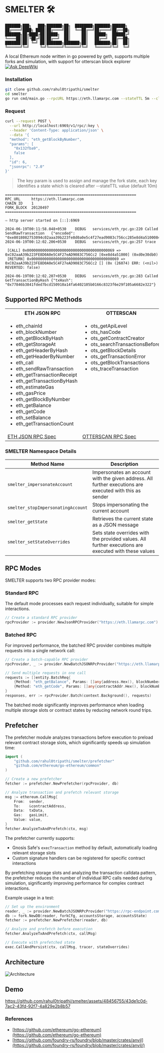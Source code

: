 # SMELTER 🛠

```
███████╗███╗   ███╗███████╗██╗  ████████╗███████╗██████╗
██╔════╝████╗ ████║██╔════╝██║  ╚══██╔══╝██╔════╝██╔══██╗
███████╗██╔████╔██║█████╗  ██║     ██║   █████╗  ██████╔╝
╚════██║██║╚██╔╝██║██╔══╝  ██║     ██║   ██╔══╝  ██╔══██╗
███████║██║ ╚═╝ ██║███████╗███████╗██║   ███████╗██║  ██║
╚══════╝╚═╝     ╚═╝╚══════╝╚══════╝╚═╝   ╚══════╝╚═╝  ╚═╝
```

A local Ethereum node written in go powered by geth, supports multiple forks and simulation, with support for otterscan block explorer
[![Ask DeepWiki](https://deepwiki.com/badge.svg)](https://deepwiki.com/raul0ligma/smelter)
### Installation

```bash
git clone github.com/rahul0tripathi/smelter
cd smelter
go run cmd/main.go --rpcURL https://eth.llamarpc.com --stateTTL 5m --cleanupInterval 3m
```

### Request

```bash
curl --request POST \
  --url http://localhost:6969/v1/rpc/:key \
  --header 'Content-Type: application/json' \
  --data '{
  "method": "eth_getBlockByNumber",
  "params": [
    "0x132fba9",
    false
  ],
  "id": 6,
  "jsonrpc": "2.0"
}'
```

> The key param is used to assign and manage the fork state, each key identifies a state which is cleared after --stateTTL value (default 10m)

```
============================================================
RPC_URL		https://eth.llamarpc.com
CHAIN_ID	1
FORK_BLOCK	20120497
============================================================

⇨ http server started on [::]:6969

2024-06-19T00:11:58.048+0530	DEBUG	services/eth_rpc.go:220	Called SendRawTransaction	{"encoded": "0xe8018082753094c02aaa39b223fe8d0a0e5c4f27ead9083c756cc285e8d4a5100084d0e30db0808080"}
2024-06-19T00:12:02.206+0530	DEBUG	services/eth_rpc.go:257	trace

 [CALL] 0x0000000000000000000000000000000000000069 => 0xC02aaA39b223FE8D0A0e5C4F27eAD9083C756Cc2 [0xe8d4a51000] (0xd0e30db0)
 [RETURN] 0x0000000000000000000000000000000000000069 => 0xC02aaA39b223FE8D0A0e5C4F27eAD9083C756Cc2 [] (0x (26074) ERR: (<nil>) REVERTED: false)

2024-06-19T00:12:02.207+0530	DEBUG	services/eth_rpc.go:283	Called GetTransactionByHash	{"txHash": "0x77846b3841fded7bcd150910a14fa6402105b0166c8323f6e29f105a6682e322"}
```

## Supported RPC Methods

<table>
<tr>
<th>ETH JSON RPC</th>
<th>OTTERSCAN</th>
<th>SMELTER</th>
</tr>
<tr valign="top">
<td>

- eth_chainId
- eth_blockNumber
- eth_getBlockByHash
- eth_getStorageAt
- eth_getHeaderByHash
- eth_getHeaderByNumber
- eth_call
- eth_sendRawTransaction
- eth_getTransactionReceipt
- eth_getTransactionByHash
- eth_estimateGas
- eth_gasPrice
- eth_getBlockByNumber
- eth_getBalance
- eth_getCode
- eth_setBalance
- eth_getTransactionCount

</td>
<td>

- ots_getApiLevel
- ots_hasCode
- ots_getContractCreator
- ots_searchTransactionsBefore
- ots_getBlockDetails
- ots_getTransactionError
- ots_getBlockTransactions
- ots_traceTransaction

</td>
<td>

- smelter_impersonateAccount
- smelter_stopImpersonatingAccount
- smelter_getState
- smelter_setStateOverrides

</td>
</tr>
<tr>
<td><a href="https://ethereum.github.io/execution-apis/api-documentation/">ETH JSON RPC Spec</a></td>
<td><a href="https://github.com/otterscan/otterscan/blob/develop/docs/custom-jsonrpc.md">OTTERSCAN RPC Spec</a></td>
<td>See descriptions below</td>
</tr>
</table>

### SMELTER Namespace Details

| Method Name                        | Description                                                                                             |
| ---------------------------------- | ------------------------------------------------------------------------------------------------------- |
| `smelter_impersonateAccount`       | Impersonates an account with the given address. All further executions are executed with this as sender |
| `smelter_stopImpersonatingAccount` | Stops impersonating the current account                                                                 |
| `smelter_getState`                 | Retrieves the current state as a JSON message                                                           |
| `smelter_setStateOverrides`        | Sets state overrides with the provided values. All further executions are executed with these values    |

## RPC Modes

SMELTER supports two RPC provider modes:

### Standard RPC

The default mode processes each request individually, suitable for simple interactions.

```go
// Create a standard RPC provider
rpcProvider := provider.NewJsonRPCProvider("https://eth.llamarpc.com")
```

### Batched RPC

For improved performance, the batched RPC provider combines multiple requests into a single network call:

```go
// Create a batch-capable RPC provider
rpcProvider, _ := provider.NewBatchJSONRPcProvider("https://eth.llamarpc.com")

// Send multiple requests in one call
requests := []entity.BatchReq{
    {Method: "eth_getBalance", Params: []any{address.Hex(), blockNumber}},
    {Method: "eth_getCode", Params: []any{contractAddr.Hex(), blockNumber}},
}
responses, err := rpcProvider.Batch(context.Background(), requests)
```

The batched mode significantly improves performance when loading multiple storage slots or contract states by reducing network round trips.

## Prefetcher

The prefetcher module analyzes transactions before execution to preload relevant contract storage slots, which significantly speeds up simulation time:

```go
import (
    "github.com/rahul0tripathi/smelter/prefetcher"
    "github.com/ethereum/go-ethereum/common"
)

// Create a new prefetcher
fetcher := prefetcher.NewPrefetcher(rpcProvider, db)

// Analyze transaction and prefetch relevant storage
msg := ethereum.CallMsg{
    From:  sender,
    To:    &contractAddress,
    Data:  txData,
    Gas:   gasLimit,
    Value: value,
}
fetcher.AnalyzeTxAndPrefetch(ctx, msg)
```

The prefetcher currently supports:

- Gnosis Safe's `execTransaction` method by default, automatically loading relevant storage slots
- Custom signature handlers can be registered for specific contract interactions

By prefetching storage slots and analyzing the transaction calldata pattern, the prefetcher reduces the number of individual RPC calls needed during simulation, significantly improving performance for complex contract interactions.

Example usage in a test:

```go
// Set up the environment
reader, _ := provider.NewBatchJSONRPcProvider("https://rpc-endpoint.com")
db := fork.NewDB(reader, forkCfg, accountsStorage, accountsState)
fetcher := prefetcher.NewPrefetcher(reader, db)

// Analyze and prefetch before execution
fetcher.AnalyzeTxAndPrefetch(ctx, callMsg)

// Execute with prefetched state
exec.CallAndPersist(ctx, callMsg, tracer, stateOverrides)
```

## Architecture

![Architecture](./docs/smelter.svg)

## Demo

https://github.com/rahul0tripathi/smelter/assets/48456755/43de1c0d-7ac2-43fd-92f7-4a829e2b8b57

### References

- [https://github.com/ethereum/go-ethereum](https://github.com/ethereum/go-ethereum)
- [https://github.com/foundry-rs/foundry/blob/master/crates/anvil](https://github.com/foundry-rs/foundry/blob/master/crates/anvil/)
